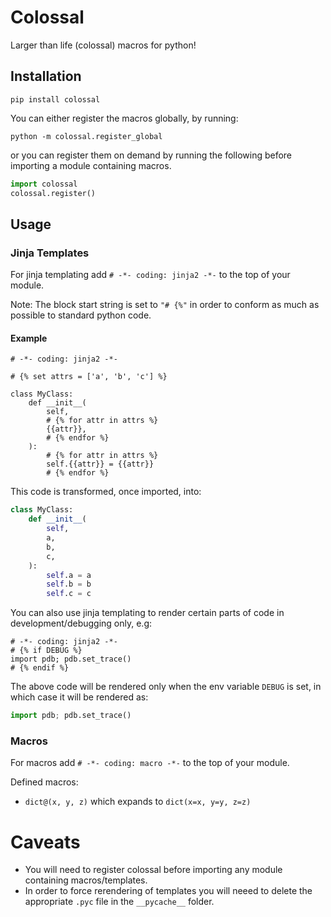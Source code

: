 Colossal
=========

Larger than life (colossal) macros for python!


## Installation

```pip install colossal```

You can either register the macros globally, by running:

```python -m colossal.register_global```

or you can register them on demand by running the following before importing a module containing macros.

```python
import colossal
colossal.register()
```

## Usage

### Jinja Templates

For jinja templating add `# -*- coding: jinja2 -*-` to the top of your module.
 
Note: The block start string is set to `"# {%"` in order to conform as much as possible to standard python code.

#### Example

```
# -*- coding: jinja2 -*-

# {% set attrs = ['a', 'b', 'c'] %}

class MyClass:
    def __init__(
        self,
        # {% for attr in attrs %}
        {{attr}},
        # {% endfor %}
    ):
        # {% for attr in attrs %}
        self.{{attr}} = {{attr}}
        # {% endfor %}
```

This code is transformed, once imported, into:

```python
class MyClass:
    def __init__(
        self,
        a,
        b,
        c,
    ):
        self.a = a
        self.b = b
        self.c = c
```

You can also use jinja templating to render certain parts of code in development/debugging only, e.g:

```
# -*- coding: jinja2 -*-
# {% if DEBUG %}
import pdb; pdb.set_trace()
# {% endif %}
```

The above code will be rendered only when the env variable `DEBUG` is set, in which case it will be rendered as:

```python
import pdb; pdb.set_trace()
```

### Macros

For macros add `# -*- coding: macro -*-` to the top of your module.

Defined macros:

* `dict@(x, y, z)` which expands to `dict(x=x, y=y, z=z)`

# Caveats

* You will need to register colossal before importing any module containing macros/templates.
* In order to force rerendering of templates you will neeed to delete the appropriate `.pyc` file in the `__pycache__` folder.
 
